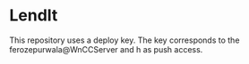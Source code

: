 # LendIt
This repository uses a deploy key. The key corresponds to the ferozepurwala@WnCCServer and h
as push access.


